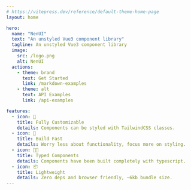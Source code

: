 ```yaml
---
# https://vitepress.dev/reference/default-theme-home-page
layout: home

hero:
  name: "NenUI"
  text: "An unstyled Vue3 component library"
  tagline: An unstyled Vue3 component library
  image:
    src: /logo.png
    alt: NenUI
  actions:
    - theme: brand
      text: Get Started
      link: /markdown-examples
    - theme: alt
      text: API Examples
      link: /api-examples

features:
  - icon: 🎨
    title: Fully Customizable
    details: Components can be styled with TailwindCSS classes.
  - icon: 🚀
    title: Build Fast
    details: Worry less about functionality, focus more on styling.
  - icon: 💪🏾
    title: Typed Components
    details: Components have been built completely with typescript.
  - icon: 📦
    title: Lightweight
    details: Zero deps and browser friendly, ~6kb bundle size.
---
```


<script setup>
import {
  VPTeamPage,
  VPTeamPageTitle,
  VPTeamMembers,
  VPTeamPageSection
} from 'vitepress/theme'

const coreMembers = [
    {
    avatar: 'https://avatars.githubusercontent.com/u/46764458?v=4',
    name: 'Egwuchukwu Diala',
    title: 'Open sourcer',
    desc: 'Frontend Engineer & Designer',
    org: 'NenLabs',
    orgLink: 'https://github.com/NenLabs',
    links: [
      { icon: 'github', link: 'https://github.com/egdiala' },
      { icon: { svg: '<div class="i-fa6-brands:x-twitter text-base" />' }, link: 'https://twitter.com/e_diala' },
      { icon: {
          svg: '<div class="i-heroicons:globe-europe-africa-solid text-lg" />'
        }, link: 'https://egdiala.dev' }
    ]
  }
]
</script>

<VPTeamPage pt-8>
  <VPTeamPageSection>
    <template #title>Core Team</template>
    <template #lead>The development of NenUI is guided by an international
      team, some of whom have chosen to be featured below.</template>
    <template #members>
      <VPTeamMembers size="small" :members="coreMembers" />
    </template>
  </VPTeamPageSection>
</VPTeamPage>